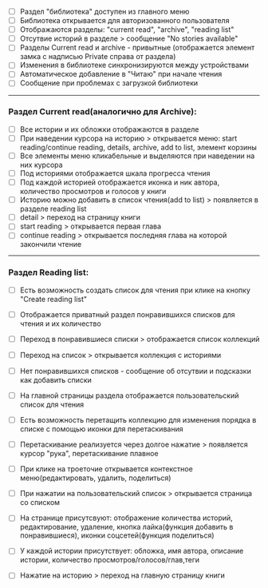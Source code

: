 - [ ] Раздел "библиотека" доступен из главного меню
- [ ] Библиотека открывается для авторизованного пользователя
- [ ] Отображаются разделы: "current read", "archive", "reading list"
- [ ] Отсутвие историй в разделе > сообщение "No stories available"
- [ ] Разделы Current read и archive - привытные (отображается элемент замка с надписью Private справа от раздела) 
- [ ] Изменения в библиотеке синхронизируются между устройствами
- [ ] Автоматическое добавление в "Читаю" при начале чтения
- [ ] Сообщение при проблемах с загрузкой библиотеки

---

 ### Раздел Current read(аналогично для Archive):
 - [ ] Все истории и их обложки отображаются в разделе
 - [ ] При наведении курсора на историю > открывается меню: start reading/continue reading, details, archive, add to list, элемент корзины
 - [ ] Все элементы меню кликабельные и выделяются при наведении на них курсора 
 - [ ] Под историями отображается шкала прогресса чтения
 - [ ] Под каждой историей отображается иконка и ник автора, количество просмотров и голосов у книги
 - [ ] Историю можно добавить в список чтения(add to list) > появляется в разделе reading list
 - [ ] detail > переход на страницу книги
 - [ ] start reading > открывается первая глава
 - [ ] continue reading > открывается последняя глава на которой закончили чтение

---

### Раздел Reading list:
- [ ] Есть возможность создать список для чтения при клике на кнопку "Create reading list"
- [ ] Отображается приватный раздел понравившихся списков для чтения и их количество
- [ ] Переход в понравившиеся списки > отображается список коллекций
- [ ] Переход на список > открывается коллекция с историями 
- [ ] Нет понравившихся списков - сообщение об отсутвии и подсказки как добавить списки
- [ ] На главной страницы раздела отображается пользовательский список для чтения
- [ ] Есть возможность перетащить коллекцию для изменения порядка в списке с помощью иконки для перетаскивания
- [ ] Перетаскивание реализуется через долгое нажатие > появляется курсор "рука", перетаскивание плавное 
- [ ] При клике на троеточие открывается контекстное меню(редактировать, удалить, поделиться)
- [ ] При нажатии на пользовательский список > открывается страница со списком
- [ ] На странице присутсвуют: отображение количества историй, редактирование, удаление, кнопка лайка(функция добавить в понравившиеся), иконки соцсетей(функция поделиться)
- [ ] У каждой истории присутствует: обложка, имя автора, описание истории, количество просмотров/голосов/глав,теги
- [ ] Нажатие на историю > переход на главную страницу книги




      
